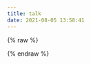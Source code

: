 ```yaml
---
title: talk
date: 2021-08-05 13:58:41
---
```


{% raw %}
<link rel="stylesheet" href="https://cdn.jsdelivr.net/gh/HexoPlusPlus/HexoPlusPlus@1.2.0/talk.css" />
<script src="https://cdn.jsdelivr.net/gh/HexoPlusPlus/HexoPlusPlus@1.2.0/talk_user.js"></script>

<div id="hpptalk"></div>
<script>
    new hpp_talk({
        id:"hpp_talk",//容器id
        domain: "admin.bhwlm.top",//您的HexoPlusPlus域名，如admin.cyfan.top
        limit: 10,//单次获取的最多条数
        start: 0,//从第几条开始
        //themecss: "" //自定义说说主题，可选【仅1.1.0版本及以上使用】
    });
</script>

{% endraw %}
